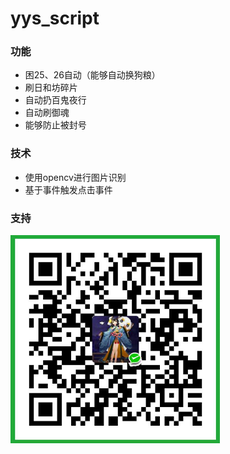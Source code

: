 # yys_script

### 功能
- 困25、26自动（能够自动换狗粮）
- 刷日和坊碎片
- 自动扔百鬼夜行
- 自动刷御魂
- 能够防止被封号

### 技术
- 使用opencv进行图片识别
- 基于事件触发点击事件

### 支持
<img src="./img/weixin_rc_code.png" width="335px" height="333px"/>

